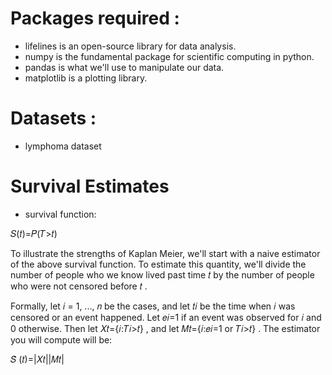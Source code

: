 # Packages required :

- lifelines is an open-source library for data analysis.
- numpy is the fundamental package for scientific computing in python.
- pandas is what we'll use to manipulate our data.
- matplotlib is a plotting library.

# Datasets :

- lymphoma dataset

# Survival Estimates

- survival function:

𝑆(𝑡)=𝑃(𝑇>𝑡)
 
To illustrate the strengths of Kaplan Meier, we'll start with a naive estimator of the above survival function. To estimate this quantity, we'll divide the number of people who we know lived past time  𝑡  by the number of people who were not censored before  𝑡 .

Formally, let  𝑖  = 1, ...,  𝑛  be the cases, and let  𝑡𝑖  be the time when  𝑖  was censored or an event happened. Let  𝑒𝑖=1  if an event was observed for  𝑖  and 0 otherwise. Then let  𝑋𝑡={𝑖:𝑇𝑖>𝑡} , and let  𝑀𝑡={𝑖:𝑒𝑖=1 or 𝑇𝑖>𝑡} . The estimator you will compute will be:

𝑆̂ (𝑡)=|𝑋𝑡||𝑀𝑡|